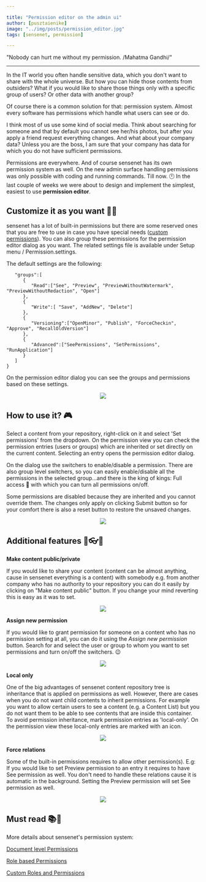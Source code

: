 ```yaml
---

title: "Permission editor on the admin ui"
author: [pusztaienike]
image: "../img/posts/permission_editor.jpg"
tags: [sensenet, permission]

---
```


"Nobody can hurt me without my permission. /Mahatma Gandhi/"

---

In the IT world you often handle sensitive data, which you don't want to share with the whole universe. But how you can hide those contents from outsiders? What if you would like to share those things only with a specific group of users? Or other data with another group? 

Of course there is a common solution for that: permission system. Almost every software has permissions which handle what users can see or do.

I think most of us use some kind of social media. Think about searching for someone and that by default you cannot see her/his photos, but after you apply a friend request everything changes.
And what about your company data? Unless you are the boss, I am sure that your company has data for which you do not have sufficient permissions.

Permissions are everywhere. And of course sensenet has its own permission system as well. On the new admin surface 
handling permissions was only possible with coding and running commands. Till now. 🕛 In the last couple of weeks we were about to design and implement the simplest, easiest to use **permission editor**.

## Customize it as you want 🔧🔨

sensenet has a lot of built-in permissions but there are some reserved ones that you are free to use in case you have special needs ([custom permissions](https://docs.sensenet.com/concepts/user-and-permission-management/04-custom-roles-and-permissions#permissions)). You can also group these permissions for the permission editor dialog as you want. The related settings file is available under Setup menu / Permission.settings.

The default settings are the following:

```{
   "groups":[
      {
         "Read":["See", "Preview", "PreviewWithoutWatermark", "PreviewWithoutRedaction", "Open"]
      },
      {
         "Write":[ "Save", "AddNew", "Delete"]
      },
      {
         "Versioning":["OpenMinor", "Publish", "ForceCheckin", "Approve", "RecallOldVersion"]
      },
      {
         "Advanced":["SeePermissions", "SetPermissions", "RunApplication"]
      }
   ]
}
```

On the permission editor dialog you can see the groups and permissions based on these settings. 

<p align="center">
<img src="/img/posts/permission_groups.png">
</p>

## How to use it? 🎮

Select a content from your repository, right-click on it and select 'Set permissions' from the dropdown. On the permission view you can check the permission entries (users or groups) which are inherited or set directly on the current content. Selecting an entry opens the permission editor dialog.

On the dialog use the switchers to enable/disable a permission. There are also group level switchers, so you can easily enable/disable all the permissions in the selected group...and there is the king of kings: Full access 👑 with which you can turn all permissions on/off.

Some permissions are disabled because they are inherited and you cannot override them. The changes only apply on clicking Submit button so for your comfort there is also a reset button to restore the unsaved changes.

<p align="center">
<img src="/img/posts/permission_how_to_use.gif">
</p>

## Additional features 💄👓👜

**Make content public/private**

If you would like to share your content (content can be almost anything, cause in sensenet everything is a content) with somebody e.g. from another company who has no authority to your repository you can do it easily by clicking on "Make content public" button. If you change your mind reverting this is easy as it was to set.

<p align="center">
<img src="/img/posts/permission_make_public.gif">
</p>

**Assign new permission**

If you would like to grant permission for someone on a content who has no permission setting at all, you can do it using the _Assign new permission_ button. Search for and select the user or group to whom you want to set permissions and turn on/off the switchers. 😉

<p align="center">
<img src="/img/posts/permission_assign_new.gif">
</p>

**Local only**

One of the big advantages of sensenet content repository tree is inheritance that is applied on permissions as well. However, there are cases when you do not want child contents to inherit permissions. For example you want to allow certain users to see a content (e.g. a Content List) but you do not want them to be able to see contents that are inside this container. To avoid permission inheritance, mark permission entries as 'local-only'.
On the permission view these local-only entries are marked with an icon.

<p align="center">
<img src="/img/posts/permission_local_only.gif">
</p>


**Force relations**

Some of the built-in permissions requires to allow other permission(s). E.g: If you would like to set Preview permission to an entry it requires to have See permission as well. You don't need to handle these relations cause it is automatic in the background. Setting the Preview permission will set See permission as well.

<p align="center">
<img src="/img/posts/permission_force_relations.gif">
</p>


## Must read 📚🔖

More details about sensenet's permission system:

[Document level Permissions](https://docs.sensenet.com/concepts/user-and-permission-management/02-document-level-permissions)

[Role based Permissions](https://docs.sensenet.com/concepts/user-and-permission-management/03-role-based-permissions)

[Custom Roles and Permissions](https://docs.sensenet.com/concepts/user-and-permission-management/04-custom-roles-and-permissions)
